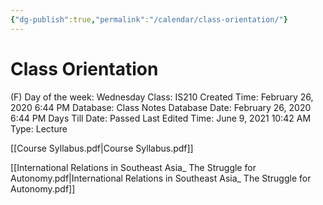 ```yaml
---
{"dg-publish":true,"permalink":"/calendar/class-orientation/"}
---
```


# Class Orientation

(F) Day of the week: Wednesday
Class: IS210
Created Time: February 26, 2020 6:44 PM
Database: Class Notes Database
Date: February 26, 2020 6:44 PM
Days Till Date: Passed
Last Edited Time: June 9, 2021 10:42 AM
Type: Lecture

[[Course Syllabus.pdf\|Course Syllabus.pdf]]

[[International Relations in Southeast Asia_ The Struggle for Autonomy.pdf\|International Relations in Southeast Asia_ The Struggle for Autonomy.pdf]]